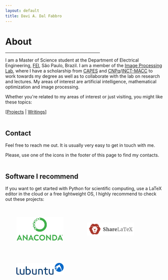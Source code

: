 ```yaml
---
layout: default
title: Davi A. Dal Fabbro
---
```

<!--<img align="left" width="150" hspace="20" src="assets/img/home/davi.jpg" usemap="#mapname">
<map name="mapname">
    <area shape="poly" coords="65,19,79,8,96,23,91,28,81,17,71,25" href="http://evo.shoryuken.com/" alt="EVO">
</map>-->
# About
<hr width="300"> 
I am a Master of Science student at the Department of Electrical Engineering, <a href="http://www2.fei.edu.br/internacional/en/welcome-to-fei/" target="_blank">FEI</a>, São Paulo, Brazil. I am a member of the <a href="http://fei.edu.br/~cet/ipl.html" target="_blank">Image Processing Lab</a>, where I have a scholarship from <a href="http://www.capes.gov.br/" target="_blank">CAPES</a> and <a href="http://www.cnpq.br/" target="_blank">CNPq</a>/<a href="https://macc.lncc.br/" target="_blank">INCT-MACC</a> to work towards my degree as well as to collaborate with the lab on research and lectures. My areas of interest are artificial intelligence, mathematical optimization and image processing.

Whether you're related to my areas of interest or just visiting, you might like these topics:

[[Projects](http://ddfabbro.com/projects.html) | [Writings](http://ddfabbro.com/writings.html)]
<br><br>
## Contact

Feel free to reach me out. It is usually very easy to get in touch with me. 

Please, use one of the icons in the footer of this page to find my contacts.
<br><br>
## Software I recommend

If you want to get started with Python for scientific computing, use a LaTeX editor in the cloud or a free lightweight OS, I highly recommend to check out these projects:

<a href="https://www.anaconda.com" target="_blank"><img src="assets/img/home/anaconda.jpg" alt="Anaconda" width="150" vspace="35" hspace="35" align="middle"></a>
<a href="https://www.sharelatex.com" target="_blank"><img src="assets/img/home/sharelatex.jpg" alt="ShareLaTeX" width="150" vspace="35" hspace="35" align="middle"></a>
<a href="https://wiki.ubuntu.com/Lubuntu" target="_blank"><img src="assets/img/home/lubuntu.jpg" alt="Lubuntu" width="150" vspace="35" hspace="35" align="middle"></a>

